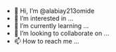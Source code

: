 - 👋 Hi, I’m @alabiay213omide
- 👀 I’m interested in ...
- 🌱 I’m currently learning ...
- 💞️ I’m looking to collaborate on ...
- 📫 How to reach me ...

<!---
alabiay213omide/alabiay213omide is a ✨ special ✨ repository because its `README.md` (this file) appears on your GitHub profile.
You can click the Preview link to take a look at your changes.
--->
